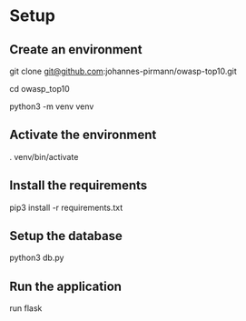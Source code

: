 # Setup
## Create an environment
git clone git@github.com:johannes-pirmann/owasp-top10.git

cd owasp_top10

python3 -m venv venv

## Activate the environment
. venv/bin/activate

## Install the requirements
pip3 install -r requirements.txt

## Setup the database
python3 db.py

## Run the application
run flask
